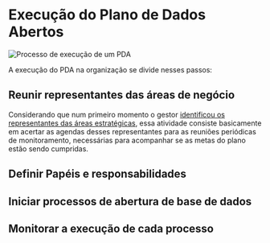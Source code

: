 Execução do Plano de Dados Abertos
====

![Processo de execução de um PDA](https://raw.githubusercontent.com/dadosgovbr/kit/master/public/img/Processo%20Execu%C3%A7%C3%A3o%20PDA.png)

A execução do PDA na organização se divide nesses passos:


## Reunir representantes das áreas de negócio

Considerando que num primeiro momento o gestor [identificou os representantes das áreas estratégicas](Processo-sist%C3%AAmico.md#representantes), essa atividade consiste basicamente em acertar as agendas desses representantes para as reuniões periódicas de monitoramento, necessárias para acompanhar se as metas do plano estão sendo cumpridas.

## Definir Papéis e responsabilidades



## Iniciar processos de abertura de base de dados

## Monitorar a execução de cada processo
